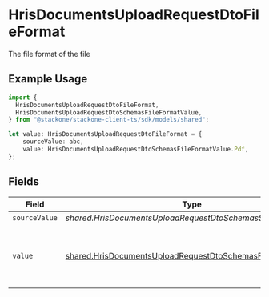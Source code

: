 # HrisDocumentsUploadRequestDtoFileFormat

The file format of the file

## Example Usage

```typescript
import {
  HrisDocumentsUploadRequestDtoFileFormat,
  HrisDocumentsUploadRequestDtoSchemasFileFormatValue,
} from "@stackone/stackone-client-ts/sdk/models/shared";

let value: HrisDocumentsUploadRequestDtoFileFormat = {
    sourceValue: abc,
    value: HrisDocumentsUploadRequestDtoSchemasFileFormatValue.Pdf,
};
```

## Fields

| Field                                                                                                                                           | Type                                                                                                                                            | Required                                                                                                                                        | Description                                                                                                                                     | Example                                                                                                                                         |
| ----------------------------------------------------------------------------------------------------------------------------------------------- | ----------------------------------------------------------------------------------------------------------------------------------------------- | ----------------------------------------------------------------------------------------------------------------------------------------------- | ----------------------------------------------------------------------------------------------------------------------------------------------- | ----------------------------------------------------------------------------------------------------------------------------------------------- |
| `sourceValue`                                                                                                                                   | *shared.HrisDocumentsUploadRequestDtoSchemasSourceValue*                                                                                        | :heavy_minus_sign:                                                                                                                              | N/A                                                                                                                                             | abc                                                                                                                                             |
| `value`                                                                                                                                         | [shared.HrisDocumentsUploadRequestDtoSchemasFileFormatValue](../../../sdk/models/shared/hrisdocumentsuploadrequestdtoschemasfileformatvalue.md) | :heavy_minus_sign:                                                                                                                              | The file format of the file, expressed as a file extension                                                                                      | pdf                                                                                                                                             |